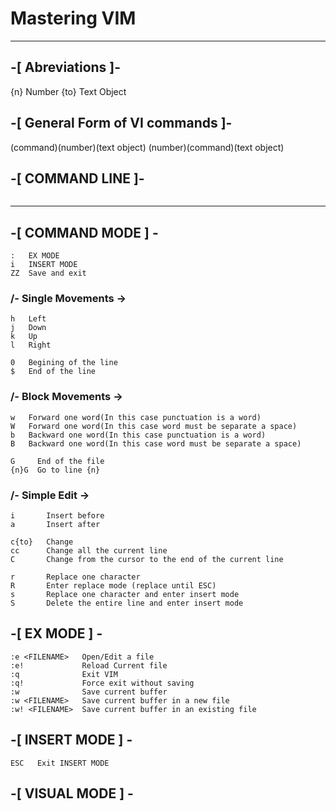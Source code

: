 # Mastering VIM

---

## -[ Abreviations ]-

{n} Number
{to} Text Object

## -[ General Form of VI commands ]-

(command)(number)(text object)
(number)(command)(text object)

## -[ COMMAND LINE ]-

```

```

---

## -[ COMMAND MODE ] -

```
:   EX MODE
i   INSERT MODE
ZZ  Save and exit
```

### /- Single Movements ->

```
h   Left
j   Down
k   Up
l   Right

0   Begining of the line
$   End of the line
```

### /- Block Movements ->

```
w   Forward one word(In this case punctuation is a word)
W   Forward one word(In this case word must be separate a space)
b   Backward one word(In this case punctuation is a word)
B   Backward one word(In this case word must be separate a space)

G     End of the file
{n}G  Go to line {n}
```

### /- Simple Edit ->

```
i       Insert before
a       Insert after

c{to}   Change
cc      Change all the current line
C       Change from the cursor to the end of the current line

r       Replace one character
R       Enter replace mode (replace until ESC)
s       Replace one character and enter insert mode
S       Delete the entire line and enter insert mode
```

## -[ EX MODE ] -

```
:e <FILENAME>   Open/Edit a file
:e!             Reload Current file
:q              Exit VIM
:q!             Force exit without saving
:w              Save current buffer
:w <FILENAME>   Save current buffer in a new file
:w! <FILENAME>  Save current buffer in an existing file
```

## -[ INSERT MODE ] -

```
ESC   Exit INSERT MODE
```

## -[ VISUAL MODE ] -

